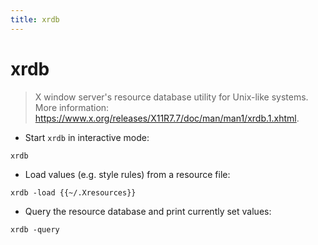 ```yaml
---
title: xrdb
---
```

# xrdb

> X window server's resource database utility for Unix-like systems.
> More information: <https://www.x.org/releases/X11R7.7/doc/man/man1/xrdb.1.xhtml>.

- Start `xrdb` in interactive mode:

`xrdb`

- Load values (e.g. style rules) from a resource file:

`xrdb -load {{~/.Xresources}}`

- Query the resource database and print currently set values:

`xrdb -query`
